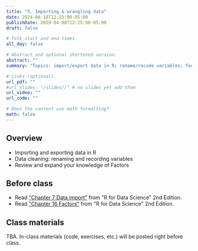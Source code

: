 ```yaml
---
title: "5. Importing & wrangling data"
date: 2024-06-18T12:25:00-05:00
publishDate: 2019-04-08T12:25:00-05:00
draft: false

# Talk start and end times.
all_day: false

# Abstract and optional shortened version.
abstract: ""
summary: "Topics: import/export data in R; rename/recode variables; factors."

# Links (optional).
url_pdf: ""
#url_slides: "/slides//" # no slides yet add them
url_video: ""
url_code: ""

# Does the content use math formatting?
math: false
---
```




## Overview

* Importing and exporting data in R
* Data cleaning: renaming and recording variables
* Review and expand your knowledge of Factors


## Before class

* Read ["Chapter 7 Data import"](https://r4ds.hadley.nz/data-import.html) from "R for Data Science" 2nd Edition. 
* Read ["Chapter 16 Factors"](https://r4ds.hadley.nz/factors) from "R for Data Science" 2nd Edition.


## Class materials

TBA. In-class materials (code, exercises, etc.) will be posted right before class.

<!--
* Run the code below in your console to download today’s materials: `usethis::use_course("css-materials/")`
-->
